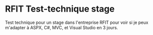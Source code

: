# RFIT Test-technique stage
Test technique pour un stage dans l'entreprise RFIT pour voir si je peux m'adapter à ASPX, C#, MVC, et Visual Studio en 3 jours.
